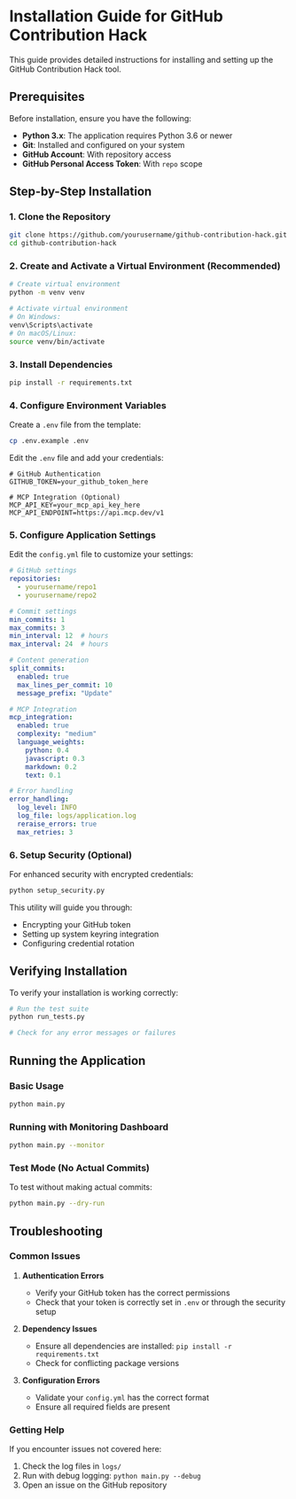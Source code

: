 # Installation Guide for GitHub Contribution Hack

This guide provides detailed instructions for installing and setting up the GitHub Contribution Hack tool.

## Prerequisites

Before installation, ensure you have the following:

- **Python 3.x**: The application requires Python 3.6 or newer
- **Git**: Installed and configured on your system
- **GitHub Account**: With repository access
- **GitHub Personal Access Token**: With `repo` scope

## Step-by-Step Installation

### 1. Clone the Repository

```bash
git clone https://github.com/yourusername/github-contribution-hack.git
cd github-contribution-hack
```

### 2. Create and Activate a Virtual Environment (Recommended)

```bash
# Create virtual environment
python -m venv venv

# Activate virtual environment
# On Windows:
venv\Scripts\activate
# On macOS/Linux:
source venv/bin/activate
```

### 3. Install Dependencies

```bash
pip install -r requirements.txt
```

### 4. Configure Environment Variables

Create a `.env` file from the template:

```bash
cp .env.example .env
```

Edit the `.env` file and add your credentials:

```
# GitHub Authentication
GITHUB_TOKEN=your_github_token_here

# MCP Integration (Optional)
MCP_API_KEY=your_mcp_api_key_here
MCP_API_ENDPOINT=https://api.mcp.dev/v1
```

### 5. Configure Application Settings

Edit the `config.yml` file to customize your settings:

```yaml
# GitHub settings
repositories:
  - yourusername/repo1
  - yourusername/repo2

# Commit settings
min_commits: 1
max_commits: 3
min_interval: 12  # hours
max_interval: 24  # hours

# Content generation
split_commits:
  enabled: true
  max_lines_per_commit: 10
  message_prefix: "Update"

# MCP Integration
mcp_integration:
  enabled: true
  complexity: "medium"
  language_weights:
    python: 0.4
    javascript: 0.3
    markdown: 0.2
    text: 0.1

# Error handling
error_handling:
  log_level: INFO
  log_file: logs/application.log
  reraise_errors: true
  max_retries: 3
```

### 6. Setup Security (Optional)

For enhanced security with encrypted credentials:

```bash
python setup_security.py
```

This utility will guide you through:
- Encrypting your GitHub token
- Setting up system keyring integration
- Configuring credential rotation

## Verifying Installation

To verify your installation is working correctly:

```bash
# Run the test suite
python run_tests.py

# Check for any error messages or failures
```

## Running the Application

### Basic Usage

```bash
python main.py
```

### Running with Monitoring Dashboard

```bash
python main.py --monitor
```

### Test Mode (No Actual Commits)

To test without making actual commits:

```bash
python main.py --dry-run
```

## Troubleshooting

### Common Issues

1. **Authentication Errors**
   - Verify your GitHub token has the correct permissions
   - Check that your token is correctly set in `.env` or through the security setup

2. **Dependency Issues**
   - Ensure all dependencies are installed: `pip install -r requirements.txt`
   - Check for conflicting package versions

3. **Configuration Errors**
   - Validate your `config.yml` has the correct format
   - Ensure all required fields are present

### Getting Help

If you encounter issues not covered here:

1. Check the log files in `logs/`
2. Run with debug logging: `python main.py --debug`
3. Open an issue on the GitHub repository 